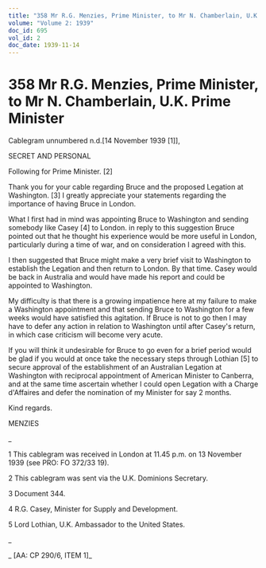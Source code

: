 ```yaml
---
title: "358 Mr R.G. Menzies, Prime Minister, to Mr N. Chamberlain, U.K. Prime Minister"
volume: "Volume 2: 1939"
doc_id: 695
vol_id: 2
doc_date: 1939-11-14
---
```


# 358 Mr R.G. Menzies, Prime Minister, to Mr N. Chamberlain, U.K. Prime Minister

Cablegram unnumbered n.d.[14 November 1939 [1]],

SECRET AND PERSONAL

Following for Prime Minister. [2]

Thank you for your cable regarding Bruce and the proposed Legation at Washington. [3] I greatly appreciate your statements regarding the importance of having Bruce in London.

What I first had in mind was appointing Bruce to Washington and sending somebody like Casey [4] to London. in reply to this suggestion Bruce pointed out that he thought his experience would be more useful in London, particularly during a time of war, and on consideration I agreed with this.

I then suggested that Bruce might make a very brief visit to Washington to establish the Legation and then return to London. By that time. Casey would be back in Australia and would have made his report and could be appointed to Washington.

My difficulty is that there is a growing impatience here at my failure to make a Washington appointment and that sending Bruce to Washington for a few weeks would have satisfied this agitation. If Bruce is not to go then I may have to defer any action in relation to Washington until after Casey's return, in which case criticism will become very acute.

If you will think it undesirable for Bruce to go even for a brief period would be glad if you would at once take the necessary steps through Lothian [5] to secure approval of the establishment of an Australian Legation at Washington with reciprocal appointment of American Minister to Canberra, and at the same time ascertain whether I could open Legation with a Charge d'Affaires and defer the nomination of my Minister for say 2 months.

Kind regards.

MENZIES

_

1 This cablegram was received in London at 11.45 p.m. on 13 November 1939 (see PRO: FO 372/33 19).

2 This cablegram was sent via the U.K. Dominions Secretary.

3 Document 344.

4 R.G. Casey, Minister for Supply and Development.

5 Lord Lothian, U.K. Ambassador to the United States.

_

_ [AA: CP 290/6, ITEM 1]_
